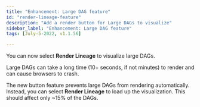 ```yaml
---
title: "Enhancement: Large DAG feature"
id: "render-lineage-feature"
description: "Add a render button for Large DAGs to visualize"
sidebar_label: "Enhancement: Large DAG feature"
tags: [July-5-2022, v1.1.56]

---
```


You can now select **Render Lineage** to visualize large DAGs. 

Large DAGs can take a long time (10+ seconds, if not minutes) to render and can cause browsers to crash. 

The new button feature prevents large DAGs from rendering automatically. Instead, you can select **Render Lineage** to load up the visualization. This should affect only ~15% of the DAGs.

<Lightbox src="/img/docs/dbt-cloud/dag v1.1.56 release.png" title="Render Lineage"/>
